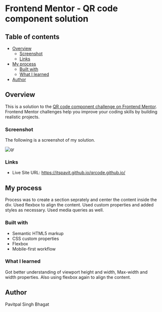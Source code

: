 # Frontend Mentor - QR code component solution


## Table of contents

- [Overview](#overview)
  - [Screenshot](#screenshot)
  - [Links](#links)
- [My process](#my-process)
  - [Built with](#built-with)
  - [What I learned](#what-i-learned)
- [Author](#author)

## Overview

This is a solution to the [QR code component challenge on Frontend Mentor](https://www.frontendmentor.io/challenges/qr-code-component-iux_sIO_H). Frontend Mentor challenges help you improve your coding skills by building realistic projects. 

### Screenshot

The following is a screenshot of my solution.

![qr](https://user-images.githubusercontent.com/92730827/152127310-10797a9d-1895-4ed2-8e05-cb1639025fef.png)

### Links

- Live Site URL: https://itspavit.github.io/qrcode.github.io/

## My process

Process was to create a section seprately and center the content inside the div.
Used flexbox to align the content. 
Used custom properties and added styles as necessary.
Used media queries as well.

### Built with

- Semantic HTML5 markup
- CSS custom properties
- Flexbox
- Mobile-first workflow


### What I learned

Got better understanding of viewport height and width, Max-width and width properties. Also using flexbox again to align the content.


## Author

Pavitpal Singh Bhagat
